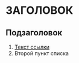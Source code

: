 # ЗАГОЛОВОК
## Подзаголовок
1. [Текст ссылки
](https://github.com/netology-code/sysadm-homeworks/blob/devsys10/01-intro-01/%D1%86%D0%B5%D0%BB%D1%8C_%D1%81%D1%81%D1%8B%D0%BB%D0%BA%D0%B8)
2. Второй пункт списка


